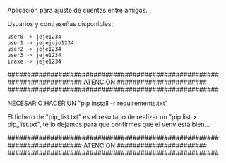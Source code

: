 Aplicación para ajuste de cuentas entre amigos.

Usuarios y contraseñas disponibles:

    user0 -> jeje1234
    user1 -> jejejojo1234
    user2 -> jeje1234
    user3 -> jeje1234
    iraxe -> jeje1234


######################################################
###################  ATENCION  #######################
######################################################

NECESARIO HACER UN "pip install -r requirements.txt"


El fichero de "pip_list.txt" es el resultado de 
realizar un "pip list > pip_list.txt", te lo dejamos
para que confirmes que el venv está bien...


######################################################
###################  ATENCION  #######################
######################################################
